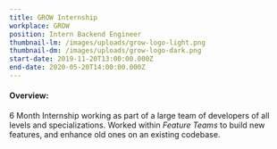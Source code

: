 ```yaml
---
title: GROW Internship
workplace: GROW
position: Intern Backend Engineer
thumbnail-lm: /images/uploads/grow-logo-light.png
thumbnail-dm: /images/uploads/grow-logo-dark.png
start-date: 2019-11-20T13:00:00.000Z
end-date: 2020-05-20T14:00:00.000Z
---
```


#### Overview:

6 Month Internship working as part of a large team of developers of all levels and specializations. Worked within _Feature Teams_ to build new features, and enhance old ones on an existing codebase.
